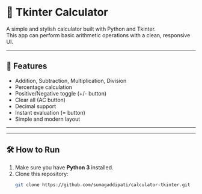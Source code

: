 # 🧮 Tkinter Calculator

A simple and stylish calculator built with Python and Tkinter.  
This app can perform basic arithmetic operations with a clean, responsive UI.

---

## 🚀 Features
- Addition, Subtraction, Multiplication, Division
- Percentage calculation
- Positive/Negative toggle (+/- button)
- Clear all (AC button)
- Decimal support
- Instant evaluation (= button)
- Simple and modern layout

---
---

## 🛠️ How to Run
1. Make sure you have **Python 3** installed.
2. Clone this repository:
   ```bash
   git clone https://github.com/sumagaddipati/calculator-tkinter.git
